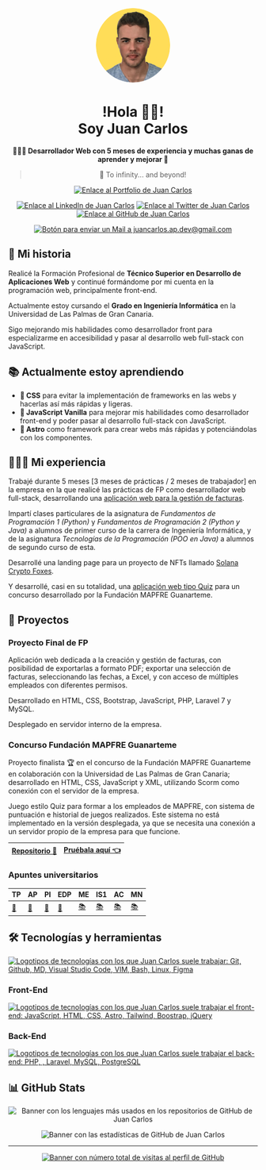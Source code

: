 <div align="center">

<img src="./jcap_dev_bg-yellow.png" alt="Juan Carlos Acosta Perabá Logo con Fondo Amarillo" width="150px" style="border-radius: 100%">

<h1>!Hola 👋🏼!<br />Soy Juan Carlos</h1>

**👨🏼‍💻 Desarrollador Web con 5 meses de experiencia y muchas ganas de aprender y mejorar 💛**

> 🚀 To infinity... and beyond!

[![Enlace al Portfolio de Juan Carlos](https://img.shields.io/badge/-Portfolio-%23FFDD58?style=for-the-badge)](https://juancarlosacostaperaba.github.io)

[![Enlace al LinkedIn de Juan Carlos](https://img.shields.io/badge/-LinkedIn-0077B5?style=for-the-social&logo=linkedin&logoColor=white)](https://www.linkedin.com/in/juancarlosacostaperaba/)
[![Enlace al Twitter de Juan Carlos](https://img.shields.io/twitter/follow/jcap_dev?label=Twitter&logo=Twitter&style=social)](https://twitter.com/jcap_dev)
[![Enlace al GitHub de Juan Carlos](https://img.shields.io/github/followers/JuanCarlosAcostaPeraba?label=GitHub&logo=github&style=social)](https://github.com/JuanCarlosAcostaPeraba)

[![Botón para enviar un Mail a juancarlos.ap.dev@gmail.com](https://img.shields.io/badge/-Contáctame%20vía%20Mail-DC3545?style=for-the-social&logo=gmail&logoColor=white)](mailto:juancarlos.ap.dev@gmail.com)

</div>

## 📖 Mi historia

Realicé la Formación Profesional de **Técnico Superior en Desarrollo de Aplicaciones Web** y continué formándome por mi cuenta en la programación web, principalmente front-end.

Actualmente estoy cursando el **Grado en Ingeniería Informática** en la Universidad de Las Palmas de Gran Canaria.

Sigo mejorando mis habilidades como desarrollador front para especializarme en accesibilidad y pasar al desarrollo web full-stack con JavaScript.

## 📚 Actualmente estoy aprendiendo

- **🎨 CSS** para evitar la implementación de frameworks en las webs y hacerlas así más rápidas y ligeras.
- **💛 JavaScript Vanilla** para mejorar mis habilidades como desarrollador front-end y poder pasar al desarrollo full-stack con JavaScript.
- **🚀 Astro** como framework para crear webs más rápidas y potenciándolas con los componentes.

## 🧑🏼‍💻 Mi experiencia

Trabajé durante 5 meses [3 meses de prácticas / 2 meses de trabajador] en la empresa en la que realicé las prácticas de FP como desarrollador web full-stack, desarrollando una [aplicación web para la gestión de facturas](#proyecto-final-de-fp).

Impartí clases particulares de la asignatura de _Fundamentos de Programación 1 (Python)_ y _Fundamentos de Programación 2 (Python y Java)_ a alumnos de primer curso de la carrera de Ingeniería Informática, y de la asignatura _Tecnologías de la Programación (POO en Java)_ a alumnos de segundo curso de esta.

Desarrollé una landing page para un proyecto de NFTs llamado [Solana Crypto Foxes](https://twitter.com/SolCryptoFoxes_).

Y desarrollé, casi en su totalidad, una [aplicación web tipo Quiz](#concurso-fundación-mapfre-guanarteme) para un concurso desarrollado por la Fundación MAPFRE Guanarteme.

## 📂 Proyectos

### Proyecto Final de FP

Aplicación web dedicada a la creación y gestión de facturas, con posibilidad de exportarlas a formato PDF; exportar una selección de facturas, seleccionando las fechas, a Excel, y con acceso de múltiples empleados con diferentes permisos.

Desarrollado en HTML, CSS, Bootstrap, JavaScript, PHP, Laravel 7 y MySQL.

Desplegado en servidor interno de la empresa.

### Concurso Fundación MAPFRE Guanarteme

Proyecto finalista 🏆 en el concurso de la Fundación MAPFRE Guanarteme en colaboración con la Universidad de Las Palmas de Gran Canaria; desarrollado en HTML, CSS, JavaScript y XML, utilizando Scorm como conexión con el servidor de la empresa.

Juego estilo Quiz para formar a los empleados de MAPFRE, con sistema de puntuación e historial de juegos realizados. Este sistema no está implementado en la versión desplegada, ya que se necesita una conexión a un servidor propio de la empresa para que funcione.

| [Repositorio 🐙](https://github.com/JIVANU-Inc/gamificacion) | [Pruébala aquí 👈](https://jivanu-inc.github.io/gamificacion/#inicio) |
| ------------------------------------------------------------ | --------------------------------------------------------------------- |

### Apuntes universitarios

| TP                                                           | AP                                                           | PI                                                           | EDP                                                           | ME                                                                           | IS1                                                                           | AC                                                                           | MN                                                                                                           |
| :----------------------------------------------------------- | :----------------------------------------------------------- | :----------------------------------------------------------- | :------------------------------------------------------------ | :--------------------------------------------------------------------------- | :---------------------------------------------------------------------------- | :--------------------------------------------------------------------------- | :----------------------------------------------------------------------------------------------------------- |
| [🐙](https://github.com/JuanCarlosAcostaPeraba/tp-practicas) | [🐙](https://github.com/JuanCarlosAcostaPeraba/ap-practicas) | [🐙](https://github.com/JuanCarlosAcostaPeraba/pi-practicas) | [🐙](https://github.com/JuanCarlosAcostaPeraba/edp-practicas) | [📚](https://jcap-dev.notion.site/ME-29694f325ba64e49a2c0e1960849a8e3?pvs=4) | [📚](https://jcap-dev.notion.site/IS1-f7a829bd8429420fa6ab4f1b3d51ae0e?pvs=4) | [📚](https://jcap-dev.notion.site/AC-efe718ee760a468abfad64c511c15509?pvs=4) | [📚](https://jcap-dev.notion.site/2e1cc3fc2cf64f1a9d5523c77ca6c31a?v=ebbbbb99629942adb44dc9804f5d32c7&pvs=4) |

## 🛠️ Tecnologías y herramientas

[![Logotipos de tecnologías con los que Juan Carlos suele trabajar: Git, Github, MD, Visual Studio Code, VIM, Bash, Linux, Figma](https://skillicons.dev/icons?i=git,github,md,vscode,vim,bash,linux,figma)](https://skillicons.dev)

### Front-End

[![Logotipos de tecnologías con los que Juan Carlos suele trabajar el front-end: JavaScript, HTML, CSS, Astro, Tailwind, Boostrap, jQuery](https://skillicons.dev/icons?i=js,html,css,astro,tailwind,bootstrap,jquery)](https://skillicons.dev)

### Back-End

[![Logotipos de tecnologías con los que Juan Carlos suele trabajar el back-end: PHP, , Laravel, MySQL, PostgreSQL](https://skillicons.dev/icons?i=php,laravel,mysql,postgres)](https://skillicons.dev)

## 📊 GitHub Stats

<div align="center">

![Banner con los lenguajes más usados en los repositorios de GitHub de Juan Carlos](https://github-readme-stats.vercel.app/api/top-langs/?username=JuanCarlosAcostaPeraba&layout=compact&theme=swift)

![Banner con las estadísticas de GitHub de Juan Carlos](https://github-readme-stats.vercel.app/api?username=JuanCarlosAcostaPeraba&show_icons=true&theme=swift&include_all_commits=false&count_private=true&custom_title=GitHub%20Stats)

</div>

---

<div align="center">

[![Banner con número total de visitas al perfil de GitHub](https://api.visitorbadge.io/api/visitors?path=https%3A%2F%2Fgithub.com%2FJuanCarlosAcostaPeraba%2F&label=%E2%9D%A4%EF%B8%8F%20Gracias%20por%20ser%20la%20visita%20n%C2%BA&countColor=%23ffdd58)](https://visitorbadge.io/status?path=https%3A%2F%2Fgithub.com%2FJuanCarlosAcostaPeraba%2F)

</div>
